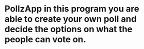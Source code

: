 # PollzApp in this program you are able to create your own poll and decide the options on what the people can vote on.
